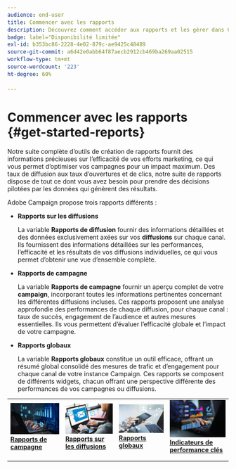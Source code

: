 ```yaml
---
audience: end-user
title: Commencer avec les rapports
description: Découvrez comment accéder aux rapports et les gérer dans Campaign Web.
badge: label="Disponibilité limitée"
exl-id: b353bc86-2228-4e02-879c-ae9425c48489
source-git-commit: a6d42e0abb64f87aecb2912cb469ba269aa02515
workflow-type: tm+mt
source-wordcount: '223'
ht-degree: 60%

---
```



# Commencer avec les rapports {#get-started-reports}

Notre suite complète d’outils de création de rapports fournit des informations précieuses sur l’efficacité de vos efforts marketing, ce qui vous permet d’optimiser vos campagnes pour un impact maximum. Des taux de diffusion aux taux d’ouvertures et de clics, notre suite de rapports dispose de tout ce dont vous avez besoin pour prendre des décisions pilotées par les données qui génèrent des résultats.

Adobe Campaign propose trois rapports différents :

* **Rapports sur les diffusions**

  La variable **Rapports de diffusion** fournir des informations détaillées et des données exclusivement axées sur vos **diffusions** sur chaque canal. Ils fournissent des informations détaillées sur les performances, l’efficacité et les résultats de vos diffusions individuelles, ce qui vous permet d’obtenir une vue d’ensemble complète.


* **Rapports de campagne**

  La variable **Rapports de campagne** fournir un aperçu complet de votre **campaign**, incorporant toutes les informations pertinentes concernant les différentes diffusions incluses. Ces rapports proposent une analyse approfondie des performances de chaque diffusion, pour chaque canal : taux de succès, engagement de l’audience et autres mesures essentielles. Ils vous permettent d’évaluer l’efficacité globale et l’impact de votre campagne.


* **Rapports globaux**

  La variable **Rapports globaux** constitue un outil efficace, offrant un résumé global consolidé des mesures de trafic et d’engagement pour chaque canal de votre instance Campaign. Ces rapports se composent de différents widgets, chacun offrant une perspective différente des performances de vos campagnes ou diffusions.

<table style="table-layout:fixed"><tr style="border: 0;">
<td>
<a href="campaign-reports.md">
<img alt="Validation" src="assets/do-not-localize/campaign_report.jpeg">
</a>
<div>
<a href="campaign-reports.md"><strong>Rapports de campagne</strong></a>
</div>
<p>
</td>
<td>
<a href="delivery-reports.md">
<img alt="Lead" src="assets/do-not-localize/email_report.jpeg">
</a>
<div><a href="delivery-reports.md"><strong>Rapports sur les diffusions</strong>
</div>
<p>
</td>
<td>
<a href="global-reports.md">
<img alt="Peu fréquent" src="assets/do-not-localize/push_report.jpeg">
</a>
<div>
<a href="global-reports.md"><strong> Rapports globaux<strong></strong></a>
</div>
<p></td>
<td>
<a href="kpis.md">
<img alt="Validation" src="assets/do-not-localize/kpis.jpeg">
</a>
<div>
<a href="kpis.md"><strong>Indicateurs de performance clés</strong></a>
</div>
<p>
</td>
</tr></table>
